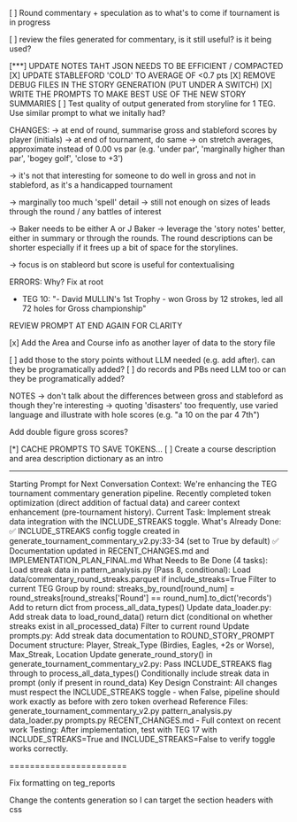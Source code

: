 [ ] Round commentary + speculation as to what's to come if tournament is in progress

[ ] review the files generated for commentary, is it still useful? is it being used?



[***] UPDATE NOTES TAHT JSON NEEDS TO BE EFFICIENT / COMPACTED
[X] UPDATE STABLEFORD 'COLD' TO AVERAGE OF <0.7 pts
[X] REMOVE DEBUG FILES IN THE STORY GENERATION (PUT UNDER A SWITCH)
[X] WRITE THE PROMPTS TO MAKE BEST USE OF THE NEW STORY SUMMARIES
[ ] Test quality of output generated from storyline for 1 TEG. Use similar prompt to what we initally had?

CHANGES:
-> at end of round, summarise gross and stableford scores by player (initials)
-> at end of tournament, do same
-> on stretch averages, approximate instead of 0.00 vs par (e.g. 'under par', 'marginally higher than par', 'bogey golf', 'close to +3')

-> it's not that interesting for someone to do well in gross and not in stableford, as it's a handicapped tournament

-> marginally too much 'spell' detail
-> still not enough on sizes of leads through the round / any battles of interest

-> Baker needs to be either A or J Baker
-> leverage the 'story notes' better, either in summary or through the rounds. The round descriptions can be shorter especially if it frees up a bit of space for the storylines.

-> focus is on stableord but score is useful for contextualising

ERRORS: Why? Fix at root

- TEG 10: "- David MULLIN's 1st Trophy - won Gross by 12 strokes, led all 72 holes for Gross championship"

REVIEW PROMPT AT END AGAIN FOR CLARITY


[x] Add the Area and Course info as another layer of data to the story file

[ ] add those to the story points without LLM needed (e.g. add after). can they be programatically added?
[ ] do records and PBs need LLM too or can they be programatically added?




NOTES
-> don't talk about the differences between gross and stableford as though they're interesting
-> quoting 'disasters' too frequently, use varied language and illustrate with hole scores (e.g. "a 10 on the par 4 7th")

Add double figure gross scores?

[*] CACHE PROMPTS TO SAVE TOKENS...
[ ] Create a course description and area description dictionary as an intro

----------------

Starting Prompt for Next Conversation
Context: We're enhancing the TEG tournament commentary generation pipeline. Recently completed token optimization (direct addition of factual data) and career context enhancement (pre-tournament history). Current Task: Implement streak data integration with the INCLUDE_STREAKS toggle. What's Already Done:
✅ INCLUDE_STREAKS config toggle created in generate_tournament_commentary_v2.py:33-34 (set to True by default)
✅ Documentation updated in RECENT_CHANGES.md and IMPLEMENTATION_PLAN_FINAL.md
What Needs to Be Done (4 tasks):
Load streak data in pattern_analysis.py (Pass 8, conditional):
Load data/commentary_round_streaks.parquet if include_streaks=True
Filter to current TEG
Group by round: streaks_by_round[round_num] = round_streaks[round_streaks['Round'] == round_num].to_dict('records')
Add to return dict from process_all_data_types()
Update data_loader.py:
Add streak data to load_round_data() return dict (conditional on whether streaks exist in all_processed_data)
Filter to current round
Update prompts.py:
Add streak data documentation to ROUND_STORY_PROMPT
Document structure: Player, Streak_Type (Birdies, Eagles, +2s or Worse), Max_Streak, Location
Update generate_round_story() in generate_tournament_commentary_v2.py:
Pass INCLUDE_STREAKS flag through to process_all_data_types()
Conditionally include streak data in prompt (only if present in round_data)
Key Design Constraint:
All changes must respect the INCLUDE_STREAKS toggle - when False, pipeline should work exactly as before with zero token overhead
Reference Files:
generate_tournament_commentary_v2.py
pattern_analysis.py
data_loader.py
prompts.py
RECENT_CHANGES.md - Full context on recent work
Testing: After implementation, test with TEG 17 with INCLUDE_STREAKS=True and INCLUDE_STREAKS=False to verify toggle works correctly.


=======================

Fix formatting on teg_reports

Change the contents generation so I can target the section headers with css